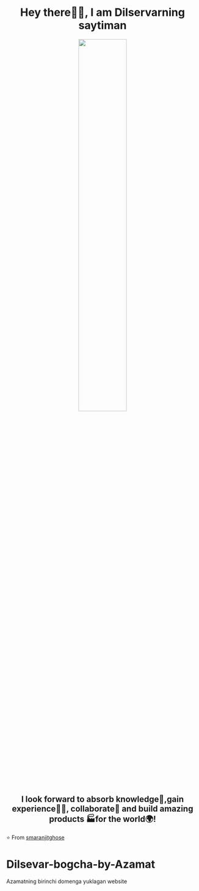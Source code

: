 <h1 align= "center"><b>Hey there🙋‍♂️, I am Dilservarning saytiman</b></h1>
<p align="center"><img width=50% src="https://media.giphy.com/media/IThjAlJnD9WNO/giphy.gif"></p>
<h2 align= "center"><b>I look forward to absorb knowledge🧠,gain experience👨‍🏭, collaborate🤝 and build amazing products 🏭for the world🌍!</b></h2>

⭐️ From [smaranjitghose](https://github.com/alevcoder)



# Dilsevar-bogcha-by-Azamat
Azamatning birinchi domenga yuklagan website
